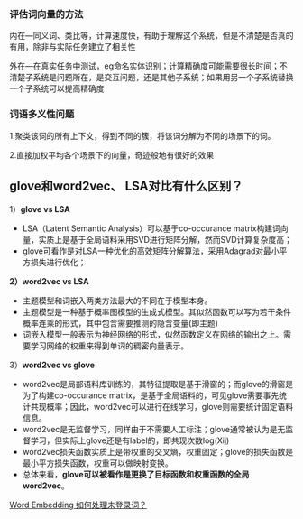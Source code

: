 ### 评估词向量的方法

内在—同义词、类比等，计算速度快，有助于理解这个系统，但是不清楚是否真的有用，除非与实际任务建立了相关性

外在—在真实任务中测试，eg命名实体识别；计算精确度可能需要很长时间；不清楚子系统是问题所在，是交互问题，还是其他子系统；如果用另一个子系统替换一个子系统可以提高精确度



### 词语多义性问题

1.聚类该词的所有上下文，得到不同的簇，将该词分解为不同的场景下的词。

2.直接加权平均各个场景下的向量，奇迹般地有很好的效果

## glove和word2vec、 LSA对比有什么区别？
1）**glove vs LSA**

-   LSA（Latent Semantic Analysis）可以基于co-occurance matrix构建词向量，实质上是基于全局语料采用SVD进行矩阵分解，然而SVD计算复杂度高；
-   glove可看作是对LSA一种优化的高效矩阵分解算法，采用Adagrad对最小平方损失进行优化；

**2）word2vec vs LSA**

-   主题模型和词嵌入两类方法最大的不同在于模型本身。
-   主题模型是一种基于概率图模型的生成式模型。其似然函数可以写为若干条件概率连乘的形式，其中包含需要推测的隐含变量(即主题)
-   词嵌入模型一般表示为神经网络的形式，似然函数定义在网络的输出之上。需要学习网络的权重来得到单词的稠密向量表示。

3）**word2vec vs glove**

-   word2vec是局部语料库训练的，其特征提取是基于滑窗的；而glove的滑窗是为了构建co-occurance matrix，是基于全局语料的，可见glove需要事先统计共现概率；因此，word2vec可以进行在线学习，glove则需要统计固定语料信息。
-   word2vec是无监督学习，同样由于不需要人工标注；glove通常被认为是无监督学习，但实际上glove还是有label的，即共现次数log(Xij)
-   word2vec损失函数实质上是带权重的交叉熵，权重固定；glove的损失函数是最小平方损失函数，权重可以做映射变换。
-   总体来看，**glove可以被看作是更换了目标函数和权重函数的全局word2vec**。



[Word Embedding 如何处理未登录词？](https://www.zhihu.com/question/308543084/answer/576517555)
